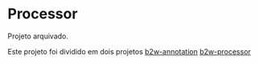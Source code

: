 # Processor

Projeto arquivado.

Este projeto foi dividido em dois projetos
[b2w-annotation](https://github.com/jadler/b2w-annotation)
[b2w-processor](https://github.com/jadler/b2w-processor)
